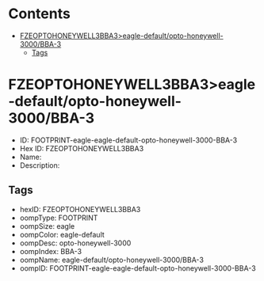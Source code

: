 



Contents
========

* [FZEOPTOHONEYWELL3BBA3>eagle-default/opto-honeywell-3000/BBA-3](#fzeoptohoneywell3bba3eagle-defaultopto-honeywell-3000bba-3)
	* [Tags](#tags)

# FZEOPTOHONEYWELL3BBA3>eagle-default/opto-honeywell-3000/BBA-3

- ID: FOOTPRINT-eagle-eagle-default-opto-honeywell-3000-BBA-3
- Hex ID: FZEOPTOHONEYWELL3BBA3
- Name: 
- Description: 

## Tags

- hexID: FZEOPTOHONEYWELL3BBA3
- oompType: FOOTPRINT
- oompSize: eagle
- oompColor: eagle-default
- oompDesc: opto-honeywell-3000
- oompIndex: BBA-3
- oompName: eagle-default/opto-honeywell-3000/BBA-3
- oompID: FOOTPRINT-eagle-eagle-default-opto-honeywell-3000-BBA-3
